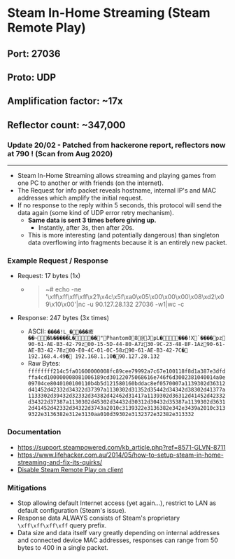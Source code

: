 # Steam In-Home Streaming (Steam Remote Play)

## Port: 27036

## Proto: UDP

## Amplification factor: ~17x

## Reflector count: ~347,000

### Update 20/02 - Patched from hackerone report, reflectors now at **790** ! (Scan from Aug 2020)

---

- Steam In-Home Streaming allows streaming and playing games from one PC to another or with friends (on the internet).
- The Request for info packet reveals hostname, internal IP's and MAC addresses which amplify the initial request.
- If no response to the reply within 5 seconds, this protocol will send the data again (some kind of UDP error retry mechanism).
  - **Same data is sent 3 times before giving up.**
    - Instantly, after 3s, then after 20s.
  - This is more interesting (and potentially dangerous) than singleton data overflowing into fragments because it is an entirely new packet.

### Example Request / Response

- Request: 17 bytes (1x)

  - > ~# echo -ne '\xff\xff\xff\xff\x21\x4c\x5f\xa0\x05\x00\x00\x00\x08\xd2\x09\x10\x00'|nc -u 90.127.28.132 27036 -w1|wc -c

- Response: 247 bytes (3x times)

  - ASCII: `` ����!L_����癒��~�ѣ�����L���"Phantom08@JpL����!X`����pz90-61-AE-B3-42-79z00-15-5D-44-80-A7z30-9C-23-48-BF-1Az90-61-AE-B3-42-78z00-E0-4C-01-0C-58z90-61-AE-B3-42-7C� 192.168.4.49� 192.168.1.10�90.127.28.132 ``
  - Raw Bytes: `ffffffff214c5fa01600000008fc89cee79992a7c67e100118f8d1a387e3dfdffa4cd100000008081006189cd30122075068616e746f6d3002381040014a0e09704ce8040100100110b4b5d121580160bddac8ef0570007a1139302d36312d41452d42332d34322d37397a1130302d31352d35442d34342d38302d41377a1133302d39432d32332d34382d42462d31417a1139302d36312d41452d42332d34322d37387a1130302d45302d34432d30312d30432d35387a1139302d36312d41452d42332d34322d3743a2010c3139322e3136382e342e3439a2010c3139322e3136382e312e3130aa010d39302e3132372e32382e313332`

### Documentation

- <https://support.steampowered.com/kb_article.php?ref=8571-GLVN-8711>
- <https://www.lifehacker.com.au/2014/05/how-to-setup-steam-in-home-streaming-and-fix-its-quirks/>
- [Disable Steam Remote Play on client](https://steamcommunity.com/groups/homestream/discussions/0/352792037330670002/)

### Mitigations

- Stop allowing default Internet access (yet again...), restrict to LAN as default configuration (Steam's issue).
- Response data ALWAYS consists of Steam's proprietary `\xff\xff\xff\xff` query prefix.
- Data size and data itself vary greatly depending on internal addresses and connected device MAC addresses, responses can range from 50 bytes to 400 in a single packet.
